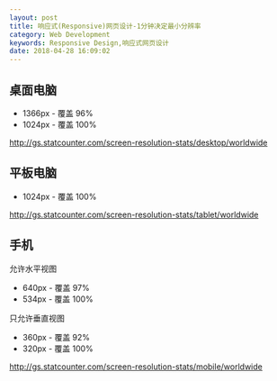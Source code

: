 ```yaml
---
layout: post
title: 响应式(Responsive)网页设计-1分钟决定最小分辨率
category: Web Development
keywords: Responsive Design,响应式网页设计
date: 2018-04-28 16:09:02
---
```


## 桌面电脑

* 1366px - 覆盖 96%
* 1024px - 覆盖 100%

http://gs.statcounter.com/screen-resolution-stats/desktop/worldwide

## 平板电脑

* 1024px - 覆盖 100%

http://gs.statcounter.com/screen-resolution-stats/tablet/worldwide

## 手机

允许水平视图
* 640px - 覆盖 97%
* 534px - 覆盖 100%

只允许垂直视图
* 360px - 覆盖 92%
* 320px - 覆盖 100%

http://gs.statcounter.com/screen-resolution-stats/mobile/worldwide

